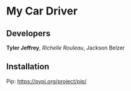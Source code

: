 # My Car Driver
## Developers
**Tyler Jeffrey**, _Richelle Rouleau_, Jackson Belzer

## Installation
Pip: https://pypi.org/project/pip/


